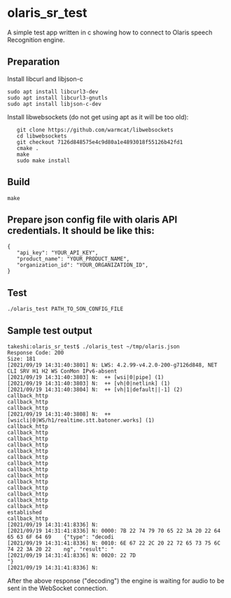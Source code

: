 # olaris_sr_test
A simple test app written in c showing how to connect to Olaris speech Recognition engine.

## Preparation

Install libcurl and libjson-c
```
sudo apt install libcurl3-dev
sudo apt install libcurl3-gnutls
sudo apt install libjson-c-dev
```

Install libwebsockets (do not get using apt as it will be too old):
```
   git clone https://github.com/warmcat/libwebsockets
   cd libwebsockets
   git checkout 7126d848575e4c9d80a1e4893018f55126b42fd1
   cmake .
   make
   sudo make install
```

## Build
```
make
```

## Prepare json config file with olaris API credentials. It should be like this:
```
{
   "api_key": "YOUR_API_KEY",
   "product_name": "YOUR_PRODUCT_NAME",
   "organization_id": "YOUR_ORGANIZATION_ID",
}
```

## Test
```
./olaris_test PATH_TO_SON_CONFIG_FILE
```

## Sample test output
```
takeshi:olaris_sr_test$ ./olaris_test ~/tmp/olaris.json 
Response Code: 200
Size: 181
[2021/09/19 14:31:40:3801] N: LWS: 4.2.99-v4.2.0-200-g7126d848, NET CLI SRV H1 H2 WS ConMon IPv6-absent
[2021/09/19 14:31:40:3803] N:  ++ [wsi|0|pipe] (1)
[2021/09/19 14:31:40:3803] N:  ++ [vh|0|netlink] (1)
[2021/09/19 14:31:40:3804] N:  ++ [vh|1|default||-1] (2)
callback_http
callback_http
callback_http
[2021/09/19 14:31:40:3808] N:  ++ [wsicli|0|WS/h1/realtime.stt.batoner.works] (1)
callback_http
callback_http
callback_http
callback_http
callback_http
callback_http
callback_http
callback_http
callback_http
callback_http
callback_http
callback_http
callback_http
callback_http
established
callback_http
[2021/09/19 14:31:41:8336] N: 
[2021/09/19 14:31:41:8336] N: 0000: 7B 22 74 79 70 65 22 3A 20 22 64 65 63 6F 64 69    {"type": "decodi
[2021/09/19 14:31:41:8336] N: 0010: 6E 67 22 2C 20 22 72 65 73 75 6C 74 22 3A 20 22    ng", "result": "
[2021/09/19 14:31:41:8336] N: 0020: 22 7D                                              "}              
[2021/09/19 14:31:41:8336] N: 
```

After the above response ("decoding") the engine is waiting for audio to be sent in the WebSocket connection.


